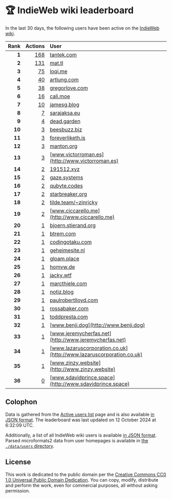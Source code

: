# 🏆 IndieWeb wiki leaderboard

In the last 30 days, the following users have been active on the [IndieWeb wiki](https://indieweb.org).

| Rank | Actions | User |
|-----:|--------:|:-----|
| **1** | [168](https://indieweb.org/Special:Contributions/Tantek.com) | [tantek.com](http://tantek.com) |
| **2** | [131](https://indieweb.org/Special:Contributions/Mat.tl) | [mat.tl](http://mat.tl) |
| **3** | [75](https://indieweb.org/Special:Contributions/Loqi.me) | [loqi.me](http://loqi.me) |
| **4** | [40](https://indieweb.org/Special:Contributions/Artlung.com) | [artlung.com](http://artlung.com) |
| **5** | [38](https://indieweb.org/Special:Contributions/Gregorlove.com) | [gregorlove.com](http://gregorlove.com) |
| **6** | [16](https://indieweb.org/Special:Contributions/Cali.moe) | [cali.moe](http://cali.moe) |
| **7** | [10](https://indieweb.org/Special:Contributions/Jamesg.blog) | [jamesg.blog](http://jamesg.blog) |
| **8** | [7](https://indieweb.org/Special:Contributions/Sarajaksa.eu) | [sarajaksa.eu](http://sarajaksa.eu) |
| **9** | [4](https://indieweb.org/Special:Contributions/Dead.garden) | [dead.garden](http://dead.garden) |
| **10** | [3](https://indieweb.org/Special:Contributions/Beesbuzz.biz) | [beesbuzz.biz](http://beesbuzz.biz) |
| **11** | [3](https://indieweb.org/Special:Contributions/Foreverliketh.is) | [foreverliketh.is](http://foreverliketh.is) |
| **12** | [3](https://indieweb.org/Special:Contributions/Manton.org) | [manton.org](http://manton.org) |
| **13** | [3](https://indieweb.org/Special:Contributions/Www.victorroman.es) | [www.victorroman.es](http://www.victorroman.es) |
| **14** | [2](https://indieweb.org/Special:Contributions/191512.xyz) | [191512.xyz](http://191512.xyz) |
| **15** | [2](https://indieweb.org/Special:Contributions/Gaze.systems) | [gaze.systems](http://gaze.systems) |
| **16** | [2](https://indieweb.org/Special:Contributions/Qubyte.codes) | [qubyte.codes](http://qubyte.codes) |
| **17** | [2](https://indieweb.org/Special:Contributions/Starbreaker.org) | [starbreaker.org](http://starbreaker.org) |
| **18** | [2](https://indieweb.org/Special:Contributions/Tilde.team_~zinricky) | [tilde.team/~zinricky](http://tilde.team/~zinricky) |
| **19** | [2](https://indieweb.org/Special:Contributions/Www.ciccarello.me) | [www.ciccarello.me](http://www.ciccarello.me) |
| **20** | [1](https://indieweb.org/Special:Contributions/Bjoern.stierand.org) | [bjoern.stierand.org](http://bjoern.stierand.org) |
| **21** | [1](https://indieweb.org/Special:Contributions/Btrem.com) | [btrem.com](http://btrem.com) |
| **22** | [1](https://indieweb.org/Special:Contributions/Codingotaku.com) | [codingotaku.com](http://codingotaku.com) |
| **23** | [1](https://indieweb.org/Special:Contributions/Geheimesite.nl) | [geheimesite.nl](http://geheimesite.nl) |
| **24** | [1](https://indieweb.org/Special:Contributions/Gloam.place) | [gloam.place](http://gloam.place) |
| **25** | [1](https://indieweb.org/Special:Contributions/Homvw.de) | [homvw.de](http://homvw.de) |
| **26** | [1](https://indieweb.org/Special:Contributions/Jacky.wtf) | [jacky.wtf](http://jacky.wtf) |
| **27** | [1](https://indieweb.org/Special:Contributions/Marcthiele.com) | [marcthiele.com](http://marcthiele.com) |
| **28** | [1](https://indieweb.org/Special:Contributions/Notiz.blog) | [notiz.blog](http://notiz.blog) |
| **29** | [1](https://indieweb.org/Special:Contributions/Paulrobertlloyd.com) | [paulrobertlloyd.com](http://paulrobertlloyd.com) |
| **30** | [1](https://indieweb.org/Special:Contributions/Rossabaker.com) | [rossabaker.com](http://rossabaker.com) |
| **31** | [1](https://indieweb.org/Special:Contributions/Toddpresta.com) | [toddpresta.com](http://toddpresta.com) |
| **32** | [1](https://indieweb.org/Special:Contributions/Www.benji.dog) | [www.benji.dog](http://www.benji.dog) |
| **33** | [1](https://indieweb.org/Special:Contributions/Www.jeremycherfas.net) | [www.jeremycherfas.net](http://www.jeremycherfas.net) |
| **34** | [1](https://indieweb.org/Special:Contributions/Www.lazaruscorporation.co.uk) | [www.lazaruscorporation.co.uk](http://www.lazaruscorporation.co.uk) |
| **35** | [1](https://indieweb.org/Special:Contributions/Www.zinzy.website) | [www.zinzy.website](http://www.zinzy.website) |
| **36** | [0](https://indieweb.org/Special:Contributions/Www.sdavidprince.space) | [www.sdavidprince.space](http://www.sdavidprince.space) |


## Colophon

Data is gathered from the [Active users list](https://indieweb.org/Special:ActiveUsers) page and is also available [in JSON format](https://github.com/jgarber623/indieweb-wiki-leaderboard/blob/main/data/leaderboard.json). The leaderboard was last updated on 12 October 2024 at 6:32:09 UTC.

Additionally, a list of all IndieWeb wiki users is available [in JSON format](https://github.com/jgarber623/indieweb-wiki-leaderboard/blob/main/data/users.json). Parsed microformats2 data from user homepages is available in [the `./data/users` directory](https://github.com/jgarber623/indieweb-wiki-leaderboard/blob/main/data/users).

## License

This work is dedicated to the public domain per the [Creative Commons CC0 1.0 Universal Public Domain Dedication](https://creativecommons.org/publicdomain/zero/1.0/). You can copy, modify, distribute and perform the work, even for commercial purposes, all without asking permission.
